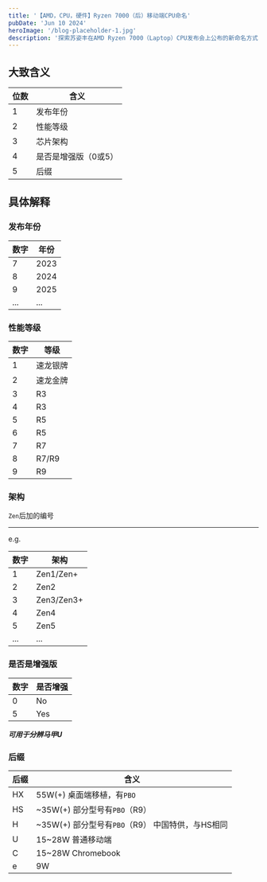 ```yaml
---
title: '【AMD，CPU，硬件】Ryzen 7000（后）移动端CPU命名'
pubDate: 'Jun 10 2024'
heroImage: '/blog-placeholder-1.jpg'
description: '探索苏姿丰在AMD Ryzen 7000（Laptop）CPU发布会上公布的新命名方式'
---
```


## 大致含义

|位数|含义|
|----|----|
|1|发布年份|
|2|性能等级|
|3|芯片架构|
|4|是否是增强版（0或5）|
|5|后缀|

## 具体解释

### 发布年份

|数字|年份|
|----|----|
|7|2023|
|8|2024|
|9|2025|
|...|...|

### 性能等级

|数字|等级|
|----|----|
|1|速龙银牌|
|2|速龙金牌|
|3|R3|
|4|R3|
|5|R5|
|6|R5|
|7|R7|
|8|R7/R9|
|9|R9|

### 架构

`Zen`后加的编号

---

e.g.

|数字|架构|
|----|----|
|1|Zen1/Zen+|
|2|Zen2|
|3|Zen3/Zen3+|
|4|Zen4|
|5|Zen5|
|...|...|

### 是否是增强版

|数字|是否增强|
|----|--------|
|0|No|
|5|Yes|

***可用于分辨马甲U***

### 后缀

|后缀|含义|
|----|----|
|HX|55W(+) 桌面端移植，有`PBO`|
|HS|~35W(+) 部分型号有`PBO`（R9）|
|H|~35W(+) 部分型号有`PBO`（R9） 中国特供，与HS相同|
|U|15~28W 普通移动端|
|C|15~28W Chromebook|
|e|9W|
